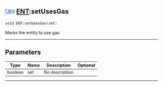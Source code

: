 ## <img src="../../.gitbook/assets/server.png" width="32" height="32" /> [ENT](../ent/README.md):setUsesGas

```lua
void ENT:setUsesGas(set)
```

Marks the entity to use gas<br>

-----------------
## Parameters

| Type   | Name | Description | Optional |
| ------ | ---- | ----------- | -------: |
| boolean | set | No description |  |


--------